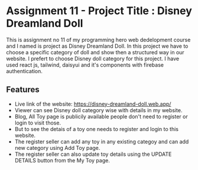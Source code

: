 
# Assignment 11 - Project Title : Disney Dreamland Doll
This is assignment no 11 of my programming hero web dedelopment course and I named is project as Disney Dreamland Doll. In this project we have to choose a specific category of doll and show then a structured way in our website. I prefert to choose Disney doll category for this project. I have used react js, tailwind, daisyui and it's components with firebase authentication. 



## Features

 - Live link of the website: https://disney-dreamland-doll.web.app/
 - Viewer can see Disney doll category wise with details in my website.
 - Blog, All Toy page is publicily available people don't need to register or login to visit those.
 - But to see the detais of a toy one needs to register and login to this website.
 - The register seller can add any toy in any existing categoy and can add new category using Add Toy page.
 - The register seller can also update toy details using the UPDATE DETAILS button from the My Toy page.






